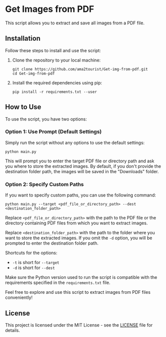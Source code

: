 # Get Images from PDF

This script allows you to extract and save all images from a PDF file.

## Installation

Follow these steps to install and use the script:

1. Clone the repository to your local machine:

   ```
   git clone https://github.com/ama2tourist/Get-img-from-pdf.git
   cd Get-img-from-pdf
   ```

2. Install the required dependencies using pip:

   ```
   pip install -r requirements.txt --user
   ```

## How to Use

To use the script, you have two options:

### Option 1: Use Prompt (Default Settings)

Simply run the script without any options to use the default settings:

```
python main.py
```

This will prompt you to enter the target PDF file or directory path and ask you where to store the extracted images. By default, if you don't provide the destination folder path, the images will be saved in the "Downloads" folder.

### Option 2: Specify Custom Paths

If you want to specify custom paths, you can use the following command:

```
python main.py --target <pdf_file_or_directory_path> --dest <destination_folder_path>
```

Replace `<pdf_file_or_directory_path>` with the path to the PDF file or the directory containing PDF files from which you want to extract images.

Replace `<destination_folder_path>` with the path to the folder where you want to store the extracted images. If you omit the `-d` option, you will be prompted to enter the destination folder path.

Shortcuts for the options:

- `-t` is short for `--target`
- `-d` is short for `--dest`

Make sure the Python version used to run the script is compatible with the requirements specified in the `requirements.txt` file.

Feel free to explore and use this script to extract images from PDF files conveniently!

## License

This project is licensed under the MIT License - see the [LICENSE](LICENSE) file for details.
